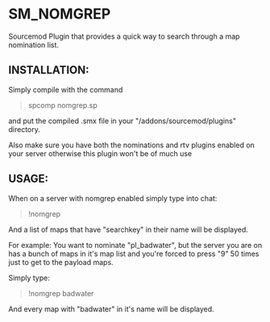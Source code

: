 SM_NOMGREP
===============
Sourcemod Plugin that provides a quick way to search through a map nomination list.

INSTALLATION:
-------------
Simply compile with the command 

> spcomp nomgrep.sp

and put the compiled .smx file in your "<mod>/addons/sourcemod/plugins"
directory.

Also make sure you have both the nominations and rtv plugins enabled on your server otherwise this plugin won't be of much use


USAGE:
------
When on a server with nomgrep enabled simply type into chat:

> !nomgrep <searchkey>

And a list of maps that have "searchkey" in their name will be displayed.


For example: You want to nominate "pl_badwater", but the server you are on has a bunch of maps in it's map list and you're forced to press "9" 50 times just to get to the payload maps.

Simply type:

> !nomgrep badwater

And every map with "badwater" in it's name will be displayed.




